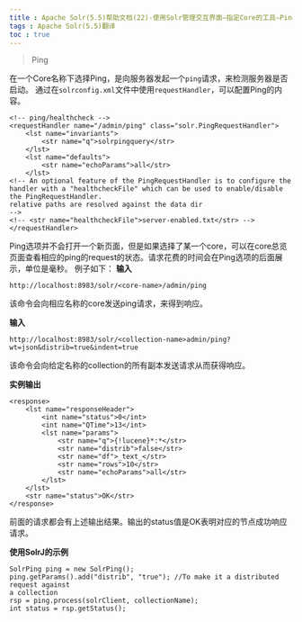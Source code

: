 ```yaml
---
title : Apache Solr(5.5)帮助文档(22)-使用Solr管理交互界面—指定Core的工具—Ping
tags : Apache Solr(5.5)翻译
toc : true
---
```


> Ping

在一个Core名称下选择Ping，是向服务器发起一个`ping`请求，来检测服务器是否启动。
通过在`solrconfig.xml`文件中使用`requestHandler`，可以配置Ping的内容。
```
<!-- ping/healthcheck -->
<requestHandler name="/admin/ping" class="solr.PingRequestHandler">
    <lst name="invariants">
        <str name="q">solrpingquery</str>
    </lst>
    <lst name="defaults">
        <str name="echoParams">all</str>
    </lst>
<!-- An optional feature of the PingRequestHandler is to configure the
handler with a "healthcheckFile" which can be used to enable/disable
the PingRequestHandler.
relative paths are resolved against the data dir
-->
<!-- <str name="healthcheckFile">server-enabled.txt</str> -->
</requestHandler>
```

Ping选项并不会打开一个新页面，但是如果选择了某一个core，可以在core总览页面查看相应的ping的request的状态。请求花费的时间会在Ping选项的后面展示，单位是毫秒。
例子如下：
**输入**
```
http://localhost:8983/solr/<core-name>/admin/ping
```
该命令会向相应名称的core发送ping请求，来得到响应。

**输入**
```
http://localhost:8983/solr/<collection-name>admin/ping?wt=json&distrib=true&indent=true
```
该命令会向给定名称的collection的所有副本发送请求从而获得响应。

**实例输出**
```
<response>
    <lst name="responseHeader">
        <int name="status">0</int>
        <int name="QTime">13</int>
        <lst name="params">
            <str name="q">{!lucene}*:*</str>
            <str name="distrib">false</str>
            <str name="df">_text_</str>
            <str name="rows">10</str>
            <str name="echoParams">all</str>
        </lst>
    </lst>
    <str name="status">OK</str>
</response>
```
前面的请求都会有上述输出结果。输出的status值是OK表明对应的节点成功响应请求。

**使用SolrJ的示例**
```
SolrPing ping = new SolrPing();
ping.getParams().add("distrib", "true"); //To make it a distributed request against
a collection
rsp = ping.process(solrClient, collectionName);
int status = rsp.getStatus();
```